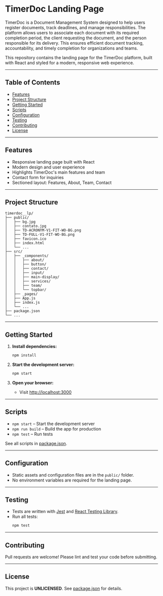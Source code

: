 # TimerDoc Landing Page

TimerDoc is a Document Management System designed to help users register documents, track deadlines, and manage responsibilities. The platform allows users to associate each document with its required completion period, the client requesting the document, and the person responsible for its delivery. This ensures efficient document tracking, accountability, and timely completion for organizations and teams.

This repository contains the landing page for the TimerDoc platform, built with React and styled for a modern, responsive web experience.

---

## Table of Contents

- [Features](#features)
- [Project Structure](#project-structure)
- [Getting Started](#getting-started)
- [Scripts](#scripts)
- [Configuration](#configuration)
- [Testing](#testing)
- [Contributing](#contributing)
- [License](#license)

---

## Features

- Responsive landing page built with React
- Modern design and user experience
- Highlights TimerDoc's main features and team
- Contact form for inquiries
- Sectioned layout: Features, About, Team, Contact

---

## Project Structure

```
timerdoc__lp/
├── public/
│   ├── bg.jpg
│   ├── contato.jpg
│   ├── TD-ACRONYM-V1-FIT-WO-BG.png
│   ├── TD-FULL-V1-FIT-WO-BG.png
│   ├── favicon.ico
│   ├── index.html
│   └── ...
├── src/
│   ├── _components/
│   │   ├── about/
│   │   ├── button/
│   │   ├── contact/
│   │   ├── input/
│   │   ├── main-display/
│   │   ├── services/
│   │   ├── team/
│   │   └── topbar/
│   ├── _pages/
│   ├── App.js
│   ├── index.js
│   └── ...
├── package.json
└── ...
```

---

## Getting Started

1. **Install dependencies:**
   ```sh
   npm install
   ```

2. **Start the development server:**
   ```sh
   npm start
   ```

3. **Open your browser:**
   - Visit [http://localhost:3000](http://localhost:3000)

---

## Scripts

- `npm start` – Start the development server
- `npm run build` – Build the app for production
- `npm test` – Run tests

See all scripts in [package.json](c:/DEV/Pessoal/Timerdoc/timerdoc__lp/package.json).

---

## Configuration

- Static assets and configuration files are in the `public/` folder.
- No environment variables are required for the landing page.

---

## Testing

- Tests are written with [Jest](https://jestjs.io/) and [React Testing Library](https://testing-library.com/).
- Run all tests:
  ```sh
  npm test
  ```

---

## Contributing

Pull requests are welcome! Please lint and test your code before submitting.

---

## License

This project is **UNLICENSED**. See [package.json](c:/DEV/Pessoal/Timerdoc/timerdoc__lp/package.json) for details.
